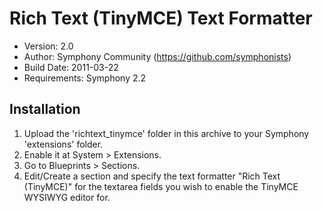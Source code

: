 # Rich Text (TinyMCE) Text Formatter

* Version: 2.0
* Author: Symphony Community (https://github.com/symphonists)
* Build Date: 2011-03-22
* Requirements: Symphony 2.2


## Installation

1. Upload the 'richtext_tinymce' folder in this archive to your Symphony 'extensions' folder.
2. Enable it at System > Extensions.
3. Go to Blueprints > Sections.
4. Edit/Create a section and specify the text formatter "Rich Text (TinyMCE)" for the textarea fields you wish to enable the TinyMCE WYSIWYG editor for.